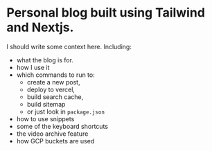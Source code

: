 # Personal blog built using Tailwind and Nextjs.

I should write some context here. Including:

- what the blog is for.
- how I use it
- which commands to run to:
  - create a new post,
  - deploy to vercel,
  - build search cache,
  - build sitemap
  - or just look in `package.json`
- how to use snippets
- some of the keyboard shortcuts
- the video archive feature
- how GCP buckets are used
